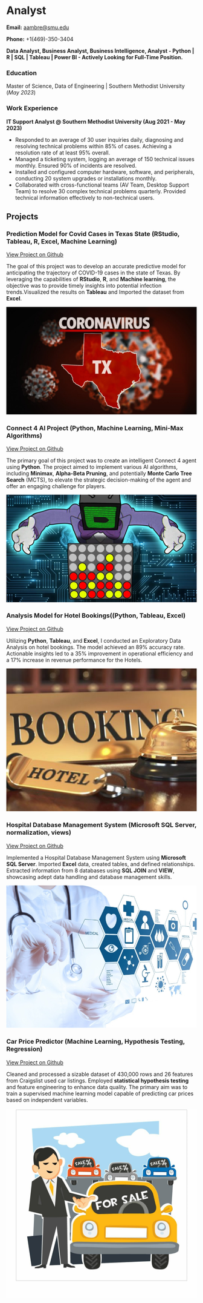 # Analyst

**Email:** aambre@smu.edu 

**Phone:** +1(469)-350-3404

**Data Analyst, Business Analyst, Business Intelligence, Analyst - Python | R | SQL | Tableau | Power BI - Actively Looking for Full-Time Position.**

### Education
Master of Science, Data of Engineering | Southern Methodist University (_May 2023_)

### Work Experience
**IT Support Analyst @ Southern Methodist University (Aug 2021 - May 2023)**
- Responded to an average of 30 user inquiries daily, diagnosing and resolving technical problems within 85% of cases. Achieving a resolution rate of at least 95% overall.
- Managed a ticketing system, logging an average of 150 technical issues monthly. Ensured 90% of incidents are resolved.
- Installed and configured computer hardware, software, and peripherals, conducting 20 system upgrades or installations monthly.
- Collaborated with cross-functional teams (AV Team, Desktop Support Team) to resolve 30 complex technical problems quarterly. Provided technical information effectively to non-technical users.

## Projects
### Prediction Model for Covid Cases in Texas State (RStudio, Tableau, R, Excel, Machine Learning)
[View Project on Github](https://github.com/AdityaAmbre19/Prediction-Model-for-Covid-Cases-in-Texas-State)

 The goal of this project was to develop an accurate predictive model for anticipating the trajectory of COVID-19 cases in the state of Texas. By leveraging the capabilities of **RStudio**, **R**, and **Machine learning**, the objective was to provide timely insights into potential infection trends.Visualized the results on **Tableau** and Imported the dataset from **Excel**.
 
![Texas](/assets/img/Texas.jpg)


### Connect 4 AI Project (Python, Machine Learning, Mini-Max Algorithms)
[View Project on Github](https://github.com/AdityaAmbre19/Connect-4-Project)

The primary goal of this project was to create an intelligent Connect 4 agent using **Python**. The project aimed to implement various AI algorithms, including **Minimax**, **Alpha-Beta Pruning**, and potentially **Monte Carlo Tree Search** (MCTS), to elevate the strategic decision-making of the agent and offer an engaging challenge for players.

![Connect4](/assets/img/Connect4.jpg)


### Analysis Model for Hotel Bookings((Python, Tableau, Excel)
[View Project on Github](https://github.com/AdityaAmbre19/Hotel-Bookings-Project)

Utilizing **Python**, **Tableau**, and **Excel**, I conducted an Exploratory Data Analysis on hotel bookings. The model achieved an 89% accuracy rate. Actionable insights led to a 35% improvement in operational efficiency and a 17% increase in revenue performance for the Hotels.

![Hotel](/assets/img/Hotel.jpg)


### Hospital Database Management System (Microsoft SQL Server, normalization, views)
[View Project on Github](https://github.com/AdityaAmbre19/Hospital-Database-Management-System)

Implemented a Hospital Database Management System using **Microsoft SQL Server**. Imported **Excel** data, created tables, and defined relationships. Extracted information from 8 databases using **SQL JOIN** and **VIEW**, showcasing adept data handling and database management skills.

![Hospital](/assets/img/Hospital.jpg)


### Car Price Predictor (Machine Learning, Hypothesis Testing, Regression)
[View Project on Github](https://github.com/AdityaAmbre19/Car-Price-Predictor)

Cleaned and processed a sizable dataset of 430,000 rows and 26 features from Craigslist used car listings. Employed **statistical hypothesis testing** and feature engineering to enhance data quality. The primary aim was to train a supervised machine learning model capable of predicting car prices based on independent variables.

![Carprice](/assets/img/Carprice.jpg)
